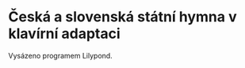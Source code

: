 Česká a slovenská státní hymna v klavírní adaptaci
==================================================

Vysázeno programem Lilypond.
